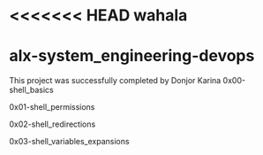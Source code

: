 <<<<<<< HEAD
wahala
=======
# alx-system_engineering-devops

This project was successfully completed by Donjor Karina
0x00-shell_basics


0x01-shell_permissions


0x02-shell_redirections


0x03-shell_variables_expansions




